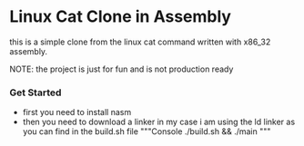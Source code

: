 # Linux Cat Clone in Assembly

this is a simple clone from the linux cat command written with x86_32 assembly.

NOTE: the project is just for fun and is not production ready

### Get Started
- first you need to install nasm
- then you need to download a linker in my case i am using the ld linker as you can find in the build.sh file
"""Console
./build.sh && ./main
"""
